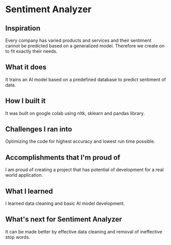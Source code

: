 # Sentiment Analyzer

## Inspiration

Every company has varied products and services and their sentiment cannot be predicted based on a generalized model. Therefore we create on to fit exactly their needs.

## What it does

It trains an AI model based on a predefined database to predict sentiment of data.

## How I built it

It was built on google colab using nltk, sklearn and pandas library.

## Challenges I ran into

Optimizing the code for highest accuracy and lowest run time possible.

## Accomplishments that I'm proud of

I am proud of creating a project that has potential of development for a real world application.

## What I learned

I learned data cleaning and basic AI model development.

## What's next for Sentiment Analyzer

It can be made better by effective data cleaning and removal of ineffective stop words.
